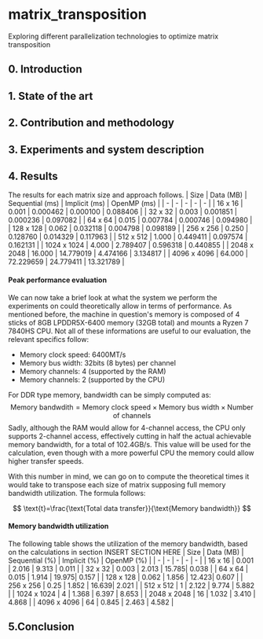 # matrix_transposition

Exploring different parallelization technologies to optimize matrix transposition

## 0. Introduction

## 1. State of the art

## 2. Contribution and methodology

## 3. Experiments and system description

## 4. Results

The results for each matrix size and approach follows.
| Size | Data (MB) | Sequential (ms) | Implicit (ms) | OpenMP (ms) |
| - | - | - | - | - |
| 16 x 16 | 0.001 | 0.000462 | 0.000100 | 0.088406 |
| 32 x 32 | 0.003 | 0.001851 | 0.000236 | 0.097082 |
| 64 x 64 | 0.015 | 0.007784 | 0.000746 | 0.094980 |
| 128 x 128 | 0.062 | 0.032118 | 0.004798 | 0.098189 |
| 256 x 256 | 0.250 | 0.128760 | 0.014329 | 0.117963 |
| 512 x 512 | 1.000 | 0.449411 | 0.097574 | 0.162131 |
| 1024 x 1024 | 4.000 | 2.789407 | 0.596318 | 0.440855 |
| 2048 x 2048 | 16.000 | 14.779019 | 4.474166 | 3.134817 |
| 4096 x 4096 | 64.000 | 72.229659 | 24.779411 | 13.321789 |

#### Peak performance evaluation

We can now take a brief look at what the system we perform the experiments on could theoretically allow in terms of performance. As mentioned before, the machine in question's memory is composed of 4 sticks of 8GB LPDDR5X-6400 memory (32GB total) and mounts a Ryzen 7 7840HS CPU. Not all of these informations are useful to our evaluation, the relevant specifics follow:

-   Memory clock speed: 6400MT/s
-   Memory bus width: 32bits (8 bytes) per channel
-   Memory channels: 4 (supported by the RAM)
-   Memory channels: 2 (supported by the CPU)

For DDR type memory, bandwidth can be simply computed as:
$$\text{Memory bandwdith}=\text{Memory clock speed}\times\text{Memory bus width}\times\text{Number of channels}$$
Sadly, although the RAM would allow for 4-channel access, the CPU only supports 2-channel access, effectively cutting in half the actual achievable memory bandwidth, for a total of 102.4GB/s. This value will be used for the calculation, even though with a more powerful CPU the memory could allow higher transfer speeds.

With this number in mind, we can go on to compute the theoretical times it would take to transpose each size of matrix supposing full memory bandwidth utilization. The formula follows:

$$
\text{t}=\frac{\text{Total data transfer}}{\text{Memory bandwidth}}
$$

#### Memory bandwidth utilization

The following table shows the utilization of the memory bandwidth, based on the calculations in section INSERT SECTION HERE
| Size | Data (MB) | Sequential (%) | Implicit (%) | OpenMP (%) |
| - | - | - | - | - |
| 16 x 16 | 0.001 | 2.016 | 9.313 | 0.011 |
| 32 x 32 | 0.003 | 2.013 | 15.785| 0.038 |
| 64 x 64 | 0.015 | 1.914 | 19.975| 0.157 |
| 128 x 128 | 0.062 | 1.856 | 12.423| 0.607 |
| 256 x 256 | 0.25 | 1.852 | 16.639| 2.021 |
| 512 x 512 | 1 | 2.122 | 9.774 | 5.882 |
| 1024 x 1024 | 4 | 1.368 | 6.397 | 8.653 |
| 2048 x 2048 | 16 | 1.032 | 3.410 | 4.868 |
| 4096 x 4096 | 64 | 0.845 | 2.463 | 4.582 |

## 5.Conclusion
